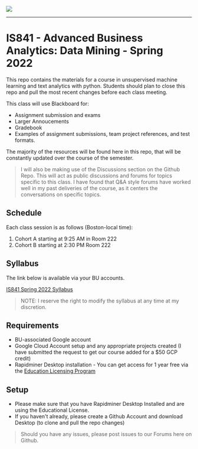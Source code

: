 ![](https://touchmba.com/wp-content/uploads/2017/12/BU-Questrom.png)

---

# IS841 - Advanced Business Analytics: Data Mining - Spring 2022

This repo contains the materials for a course in unsupervised machine learning and text analytics with python.  Students should plan to close this repo and pull the most recent changes before each class meeting.

This class will use Blackboard for:

- Assignment submission and exams
- Larger Annoucements
- Gradebook
- Examples of assignment submissions, team project references, and test formats.

The majority of the resources will be found here in this repo, that will be constantly updated over the course of the semester.  

> I will also be making use of the Discussions section on the Github Repo.  This will act as public discussions and forums for topics specific to this class. I have found that Q&A style forums have worked well in my past deliveries of the course, as it centers the conversations on specific topics.



## Schedule

Each class session is as follows (Boston-local time):

1. Cohort A starting at 9:25 AM in Room 222
2. Cohort B starting at 2:30 PM Room 222 


## Syllabus

The link below is available via your BU accounts.

[IS841 Spring 2022 Syllabus](https://docs.google.com/document/d/1zNsD22cBDKiBiUsK-3QAoXnJ1z9yJF1oh0gEfUpr4Ws/edit?usp=sharing)

> NOTE: I reserve the right to modify the syllabus at any time at my discretion.


## Requirements

- BU-associated Google account
- Google Cloud Account setup and any appropriate projects created (I have submitted the request to get our course added for a $50 GCP credit)
- Rapidminer Desktop installation - You can get access for 1 year free via the [Education Licensing Program](https://rapidminer.com/educational-program/)

## Setup

- Please make sure that you have Rapidminer Desktop Installed and are using the Educational License.  
- If you haven't already, please create a Github Account and download Desktop (to clone and pull the repo changes)

> Should you have any issues, please post issues to our Forums here on Github.  


